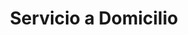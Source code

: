 ---
title: "Servicio a Domicilio"
url: /ciudad-de-guatemala/servicio-a-domicilio/
shop: reparación de automóviles
---